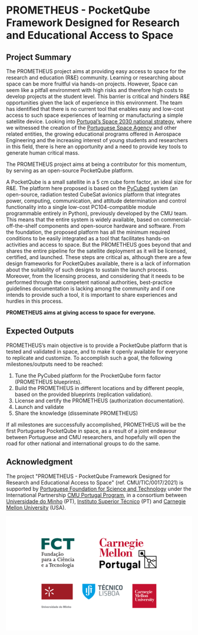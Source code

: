 # PROMETHEUS - PocketQube Framework Designed for Research and Educational Access to Space

## Project Summary

The PROMETHEUS project aims at providing easy access to space for the research and education (R&E) community. Learning or researching about space can be more fruitful via hands-on projects. However, Space can seem like a pitfall environment with high risks and therefore high costs to develop projects at the student level. This barrier is critical and hinders R&E opportunities given the lack of experience in this environment. The team has identified that there is no current tool that enables easy and low-cost access to such space experiences of learning or manufacturing a simple satellite device. Looking into [Portugal’s Space 2030 national strategy](https://ptspace.pt/space-2030/), where we witnessed the creation of the [Portuguese Space Agency](https://ptspace.pt) and other related entities, the growing educational programs offered in Aerospace Engineering and the increasing interest of young students and researchers in this field, there is here an opportunity and a need to provide key tools to generate human critical mass.

The PROMETHEUS project aims at being a contributor for this momentum, by serving as an open-source PocketQube platform.

A PocketQube is a small satellite in a 5 cm cube form factor, an ideal size for R&E. The platform here proposed is based on the [PyCubed](https://github.com/pycubed) system (an open-source, radiation tested CubeSat avionics platform that integrates power, computing, communication, and attitude determination and control functionality into a single low-cost PC104-compatible module programmable entirely in Python), previously developed by the CMU team. This means that the entire system is widely available, based on commercial-off-the-shelf components and open-source hardware and software. From the foundation, the proposed platform has all the minimum required conditions to be easily integrated as a tool that facilitates hands-on activities and access to space.
But the PROMETHEUS goes beyond that and shares the entire pipeline for the satellite deployment as it will be licensed, certified, and launched. These steps are critical as, although there are a few design frameworks for PocketQubes available, there is a lack of information about the suitability of such designs to sustain the launch process. Moreover, from the licensing process, and considering that it needs to be performed through the competent national authorities, best-practice guidelines documentation is lacking among the community and if one intends to provide such a tool, it is important to share experiences and hurdles in this process.

**PROMETHEUS aims at giving access to space for everyone.**



## Expected Outputs

PROMETHEUS’s main objective is to provide a PocketQube platform that is tested and validated in space, and to make it openly available for everyone to replicate and customize. To accomplish such a goal, the following milestones/outputs need to be reached:

1. Tune the PyCubed platform for the ProcketQube form factor (PROMETHEUS blueprints).
2. Build the PROMETHEUS in different locations and by different people, based on the provided blueprints (replication validation).
3. License and certify the PROMETHEUS (authorization documentation).
4. Launch and validate
5. Share the knowledge (disseminate PROMETHEUS)

If all milestones are successfully accomplished, PROMETHEUS will be the first Portuguese PocketQube in space, as a result of a joint endeavour between Portuguese and CMU researchers, and hopefully will open the road for other national and international groups to do the same.



## Acknowledgment

The project "PROMETHEUS - PocketQube Framework Designed for Research and Educational Access to Space" (ref. CMU/TIC/0017/2021) is supported by [Portuguese Foundation for Science and Technology](https://www.fct.pt/index.phtml.en) under the International Partnership [CMU Portugal Program](https://www.cmuportugal.org), in a consortium between [Universidade do Minho](https://www.uminho.pt/EN/Pages/default.aspx) (PT), [Instituto Superior Técnico](https://tecnico.ulisboa.pt/en/) (PT) and [Carnegie Mellon University](https://www.cmu.edu) (USA).

![My Image](images/Logo_full.png)
